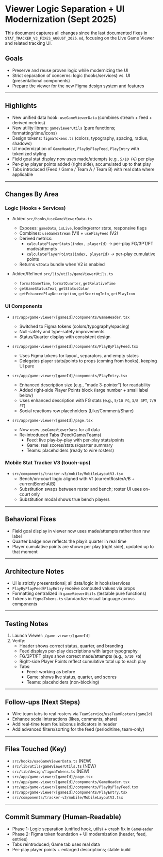 # Viewer Logic Separation + UI Modernization (Sept 2025)

This document captures all changes since the last documented fixes in `STAT_TRACKER_V3_FIXES_AUGUST_2025.md`, focusing on the Live Game Viewer and related tracking UI.

## Goals
- Preserve and reuse proven logic while modernizing the UI
- Strict separation of concerns: logic (hooks/services) vs. UI (presentational components)
- Prepare the viewer for the new Figma design system and features

---

## Highlights
- New unified data hook: `useGameViewerData` (combines stream + feed + derived metrics)
- New utility library: `gameViewerUtils` (pure functions; formatting/time/icons)
- Design tokens: `figmaTokens.ts` (colors, typography, spacing, radius, shadows)
- UI modernization of `GameHeader`, `PlayByPlayFeed`, `PlayEntry` with tokenized styling
- Field goal stat display now uses made/attempts (e.g., `5/10 FG`) per play
- Per-play player points added (right side), accumulated up to that play
- Tabs introduced (Feed / Game / Team A / Team B) with real data where applicable

---

## Changes By Area

### Logic (Hooks + Services)
- Added `src/hooks/useGameViewerData.ts`
  - Exposes: `gameData`, `isLive`, loading/error state, responsive flags
  - Combines: `useGameStream` (V1) + `usePlayFeed` (V2)
  - Derived metrics:
    - `calculatePlayerStats(index, playerId)` → per-play FG/3PT/FT made/attempts
    - `calculatePlayerPoints(index, playerId)` → per-play cumulative points
  - Returns `v2Data` bundle when V2 is enabled

- Added/Refined `src/lib/utils/gameViewerUtils.ts`
  - `formatGameTime`, `formatQuarter`, `getRelativeTime`
  - `getGameStatusText`, `getStatusColor`
  - `getEnhancedPlayDescription`, `getScoringInfo`, `getPlayIcon`

### UI Components
- `src/app/game-viewer/[gameId]/components/GameHeader.tsx`
  - Switched to Figma tokens (colors/typography/spacing)
  - Null-safety and type-safety improvements
  - Status/Quarter display with consistent design

- `src/app/game-viewer/[gameId]/components/PlayByPlayFeed.tsx`
  - Uses Figma tokens for layout, separators, and empty states
  - Delegates player stats/points to props (coming from hooks), keeping UI pure

- `src/app/game-viewer/[gameId]/components/PlayEntry.tsx`
  - Enhanced description size (e.g., “made 3-pointer”) for readability
  - Added right-side Player Points block (large number + small label below)
  - Uses enhanced description with FG stats (e.g., `5/10 FG`, `3/8 3PT`, `7/9 FT`)
  - Social reactions row placeholders (Like/Comment/Share)

- `src/app/game-viewer/[gameId]/page.tsx`
  - Now uses `useGameViewerData` for all data
  - Re-introduced Tabs (Feed/Game/Teams)
    - Feed: live play-by-play with per-play stats/points
    - Game: real scores/status/quarter summary
    - Teams: placeholders (ready to wire rosters)

### Mobile Stat Tracker V3 (touch-ups)
- `src/components/tracker-v3/mobile/MobileLayoutV3.tsx`
  - Bench/on-court logic aligned with V1 (currentRosterA/B + currentBenchA/B)
  - Substitution swaps between roster and bench; roster UI uses on-court only
  - Substitution modal shows true bench players

---

## Behavioral Fixes
- Field goal display in viewer now uses made/attempts rather than raw label
- Quarter badge now reflects the play’s quarter in real time
- Player cumulative points are shown per play (right side), updated up to that moment

---

## Architecture Notes
- UI is strictly presentational; all data/logic in hooks/services
- `PlayByPlayFeed`/`PlayEntry` receive computed values via props
- Formatting centralized in `gameViewerUtils` (testable pure functions)
- Tokens in `figmaTokens.ts` standardize visual language across components

---

## Testing Notes
1. Launch Viewer: `/game-viewer/[gameId]`
2. Verify:
   - Header shows correct status, quarter, and branding
   - Feed displays per-play descriptions with larger typography
   - FG/3PT/FT plays show correct made/attempts (e.g., `5/10 FG`)
   - Right-side Player Points reflect cumulative total up to each play
   - Tabs:
     - Feed: working as before
     - Game: shows live status, quarter, and scores
     - Teams: placeholders (non-blocking)

---

## Follow-ups (Next Steps)
- Wire team tabs to real rosters via `TeamService`/`useTeamRosters(gameId)`
- Enhance social interactions (likes, comments, share)
- Add real-time team fouls/bonus indicators in header
- Add advanced filters/sorting for the feed (period/time, team-only)

---

## Files Touched (Key)
- `src/hooks/useGameViewerData.ts` (NEW)
- `src/lib/utils/gameViewerUtils.ts` (NEW)
- `src/lib/design/figmaTokens.ts` (NEW)
- `src/app/game-viewer/[gameId]/page.tsx`
- `src/app/game-viewer/[gameId]/components/GameHeader.tsx`
- `src/app/game-viewer/[gameId]/components/PlayByPlayFeed.tsx`
- `src/app/game-viewer/[gameId]/components/PlayEntry.tsx`
- `src/components/tracker-v3/mobile/MobileLayoutV3.tsx`

---

## Commit Summary (Human-Readable)
- Phase 1: Logic separation (unified hook, utils) + crash fix in `GameHeader`
- Phase 2: Figma token foundation + UI modernization (header, feed, entries)
- Tabs reintroduced; Game tab uses real data
- Per-play player points + enlarged descriptions; stable build


